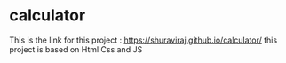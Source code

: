# calculator

This is the link for this project : https://shuraviraj.github.io/calculator/
this project is based on Html Css and JS
